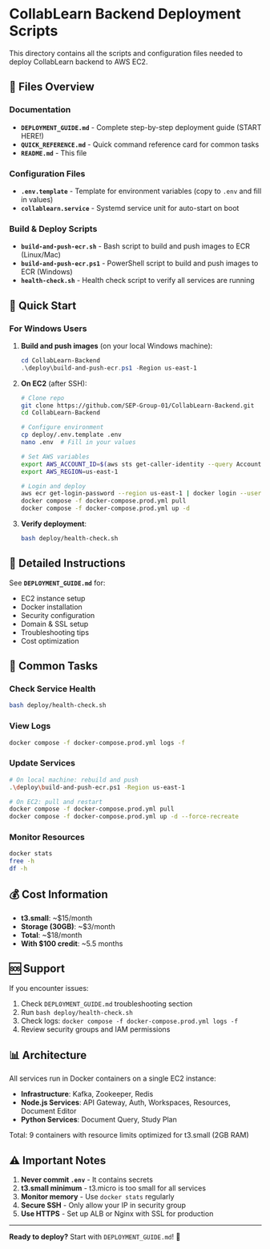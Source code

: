 # CollabLearn Backend Deployment Scripts

This directory contains all the scripts and configuration files needed to deploy CollabLearn backend to AWS EC2.

## 📁 Files Overview

### Documentation

- **`DEPLOYMENT_GUIDE.md`** - Complete step-by-step deployment guide (START HERE!)
- **`QUICK_REFERENCE.md`** - Quick command reference card for common tasks
- **`README.md`** - This file

### Configuration Files

- **`.env.template`** - Template for environment variables (copy to `.env` and fill in values)
- **`collablearn.service`** - Systemd service unit for auto-start on boot

### Build & Deploy Scripts

- **`build-and-push-ecr.sh`** - Bash script to build and push images to ECR (Linux/Mac)
- **`build-and-push-ecr.ps1`** - PowerShell script to build and push images to ECR (Windows)
- **`health-check.sh`** - Health check script to verify all services are running

## 🚀 Quick Start

### For Windows Users

1. **Build and push images** (on your local Windows machine):

   ```powershell
   cd CollabLearn-Backend
   .\deploy\build-and-push-ecr.ps1 -Region us-east-1
   ```

2. **On EC2** (after SSH):

   ```bash
   # Clone repo
   git clone https://github.com/SEP-Group-01/CollabLearn-Backend.git
   cd CollabLearn-Backend

   # Configure environment
   cp deploy/.env.template .env
   nano .env  # Fill in your values

   # Set AWS variables
   export AWS_ACCOUNT_ID=$(aws sts get-caller-identity --query Account --output text)
   export AWS_REGION=us-east-1

   # Login and deploy
   aws ecr get-login-password --region us-east-1 | docker login --username AWS --password-stdin ${AWS_ACCOUNT_ID}.dkr.ecr.us-east-1.amazonaws.com
   docker compose -f docker-compose.prod.yml pull
   docker compose -f docker-compose.prod.yml up -d
   ```

3. **Verify deployment**:
   ```bash
   bash deploy/health-check.sh
   ```

## 📖 Detailed Instructions

See **`DEPLOYMENT_GUIDE.md`** for:

- EC2 instance setup
- Docker installation
- Security configuration
- Domain & SSL setup
- Troubleshooting tips
- Cost optimization

## 🔧 Common Tasks

### Check Service Health

```bash
bash deploy/health-check.sh
```

### View Logs

```bash
docker compose -f docker-compose.prod.yml logs -f
```

### Update Services

```bash
# On local machine: rebuild and push
.\deploy\build-and-push-ecr.ps1 -Region us-east-1

# On EC2: pull and restart
docker compose -f docker-compose.prod.yml pull
docker compose -f docker-compose.prod.yml up -d --force-recreate
```

### Monitor Resources

```bash
docker stats
free -h
df -h
```

## 💰 Cost Information

- **t3.small**: ~$15/month
- **Storage (30GB)**: ~$3/month
- **Total**: ~$18/month
- **With $100 credit**: ~5.5 months

## 🆘 Support

If you encounter issues:

1. Check `DEPLOYMENT_GUIDE.md` troubleshooting section
2. Run `bash deploy/health-check.sh`
3. Check logs: `docker compose -f docker-compose.prod.yml logs -f`
4. Review security groups and IAM permissions

## 📊 Architecture

All services run in Docker containers on a single EC2 instance:

- **Infrastructure**: Kafka, Zookeeper, Redis
- **Node.js Services**: API Gateway, Auth, Workspaces, Resources, Document Editor
- **Python Services**: Document Query, Study Plan

Total: 9 containers with resource limits optimized for t3.small (2GB RAM)

## ⚠️ Important Notes

1. **Never commit `.env`** - It contains secrets
2. **t3.small minimum** - t3.micro is too small for all services
3. **Monitor memory** - Use `docker stats` regularly
4. **Secure SSH** - Only allow your IP in security group
5. **Use HTTPS** - Set up ALB or Nginx with SSL for production

---

**Ready to deploy?** Start with `DEPLOYMENT_GUIDE.md`! 🚀
